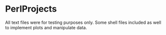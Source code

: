 # PerlProjects
All text files were for testing purposes only.
Some shell files included as well to implement plots and manipulate data.
